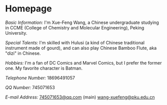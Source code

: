 # Homepage
*Basic Information:* I'm Xue-Feng Wang, a Chinese undergraduate studying in CCME (College of Chemistry and Molecular Engineering), Peking University.

*Special Talents:* I'm skilled with Hulusi (a kind of Chinese traditional instrument made of gourd), and can also play Chinese Bamboo Flute, aka "dizi" in Chinese.

*Hobbies:* I'm a fan of DC Comics and Marvel Comics, but I prefer the former one. My favorite character is Batman. 

*Telephone Number:* 18696491057

*QQ Number:* 745071653

*E-mail Address:* 745071653@qq.com (main)  wang-xuefeng@pku.edu.cn
